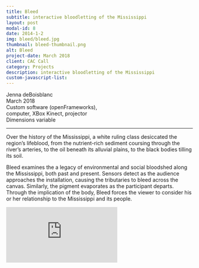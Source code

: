 ```yaml
---
title: Bleed
subtitle: interactive bloodletting of the Mississippi
layout: post
modal-id: 8
date: 2014-1-2
img: bleed/bleed.jpg
thumbnail: bleed-thumbnail.png
alt: Bleed
project-date: March 2018
client: CAC Call
category: Projects
description: interactive bloodletting of the Mississippi
custom-javascript-list:
---
```



Jenna deBoisblanc  
March 2018  
Custom software (openFrameworks),  
computer, XBox Kinect, projector    
Dimensions variable

---   

Over the history of the Mississippi, a white ruling class desiccated the region’s lifeblood, from the nutrient-rich sediment coursing through the river’s arteries, to the oil beneath its alluvial plains, to the black bodies tilling its soil.

Bleed examines the a legacy of environmental and social bloodshed along the Mississippi, both past and present. Sensors detect as the audience approaches the installation, causing the tributaries to bleed across the canvas. Similarly, the pigment evaporates as the participant departs. Through the implication of the body, Bleed forces the viewer to consider his or her relationship to the Mississippi and its people.

<div id="bleed">
  <iframe src="https://www.youtube.com/embed/umO2XMHeXmg?controls=0&autoplay=1&loop=1&rel=0&mute=1" frameborder="0" allow="accelerometer; autoplay; encrypted-media; gyroscope; picture-in-picture"></iframe>
</div>
